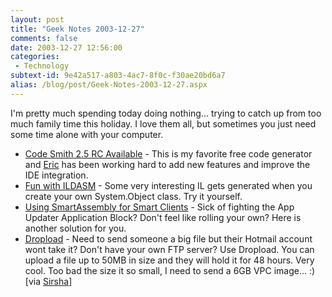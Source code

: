```yaml
---
layout: post
title: "Geek Notes 2003-12-27"
comments: false
date: 2003-12-27 12:56:00
categories:
 - Technology
subtext-id: 9e42a517-a803-4ac7-8f0c-f30ae20bd6a7
alias: /blog/post/Geek-Notes-2003-12-27.aspx
---
```



I'm pretty much spending today doing nothing... trying to catch up from too much family time this holiday. I love them all, but sometimes you just need some time alone with your computer. <grin/>

  * [Code Smith 2.5 RC Available](http://www.ericjsmith.net/codesmith/getfile.aspx?id=11) - This is my favorite free code generator and [Eric](http://weblogs.asp.net/ericjsmith/) has been working hard to add new features and improve the IDE integration.
  * [Fun with ILDASM](http://www.winterdom.com/weblog/archives/000347.html) - Some very interesting IL gets generated when you create your own System.Object class. Try it yourself.
  * [Using SmartAssembly for Smart Clients](http://www.codeproject.com/dotnet/SmartAssembly.asp) - Sick of fighting the App Updater Application Block? Don't feel like rolling your own? Here is another solution for you.
  * [Dropload](http://dropload.com/) - Need to send someone a big file but their Hotmail account wont take it? Don't have your own FTP server? Use Dropload. You can upload a file up to 50MB in size and they will hold it for 48 hours. Very cool. Too bad the size it so small, I need to send a 6GB VPC image... :) [via [Sirsha](http://hdconsultants.us/posts/347.aspx)]
